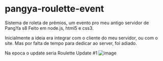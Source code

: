 # pangya-roulette-event
Sistema de roleta de prêmios, um evento pro meu antigo servidor de PangYa s8
Feito em node.js, html5 e css3.

Inicialmente a ideia era integrar com o cliente do meu servidor, ou com o site.
Mas por falta de tempo para dedicar ao server, foi adiado.

Na epoca o update seria Roulette Update #1
![image](https://github.com/CodedBytes/pangya-roulette-event/assets/137921917/c9e4cc06-635a-433a-a9f0-0497d7856c94)
